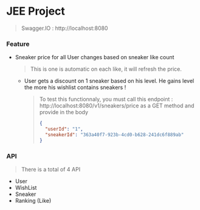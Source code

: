 # JEE Project

> Swagger.IO : http://localhost:8080

### Feature
- Sneaker price for all User changes based on sneaker like count
    > This is one is automatic on each like, it will refresh the price.
  - User gets a discount on 1 sneaker based on his level. He gains level the more his wishlist contains sneakers !
      > To test this functionnaly, you must call this endpoint : http://localhost:8080/v1/sneakers/price as a GET method and provide in the body 
    > 
    >````json
    >{
    >   "userId": "1",
    >   "sneakerId": "363a40f7-923b-4cd0-b628-241dc6f889ab"
    >}
    >````

### API
> There is a total of 4 API
- User
- WishList
- Sneaker
- Ranking (Like)
